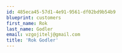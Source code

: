 ```yaml
---
id: 485eca45-57d1-4e91-9561-df02bd9b54b9
blueprint: customers
first_name: Rok
last_name: Godler
email: vzgojitelj@gmail.com
title: 'Rok Godler'
---
```

